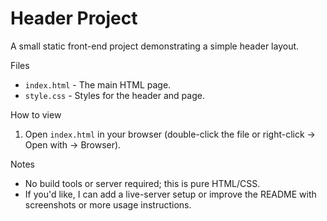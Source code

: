 # Header Project

A small static front-end project demonstrating a simple header layout.

Files
- `index.html` - The main HTML page.
- `style.css` - Styles for the header and page.

How to view
1. Open `index.html` in your browser (double-click the file or right-click -> Open with -> Browser).

Notes
- No build tools or server required; this is pure HTML/CSS.
- If you'd like, I can add a live-server setup or improve the README with screenshots or more usage instructions.

